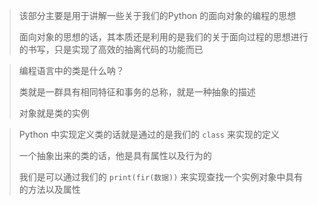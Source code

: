> 该部分主要是用于讲解一些关于我们的Python 的面向对象的编程的思想
>
> 面向对象的思想的话，其本质还是利用的是我们的关于面向过程的思想进行的书写，只是实现了高效的抽离代码的功能而已



> 编程语言中的类是什么呐？
>
> 类就是一群具有相同特征和事务的总称，就是一种抽象的描述
>
> 对象就是类的实例



> Python 中实现定义类的话就是通过的是我们的 `class` 来实现的定义
>
> 一个抽象出来的类的话，他是具有属性以及行为的
>
> 我们是可以通过我们的 `print(fir(数据))` 来实现查找一个实例对象中具有的方法以及属性